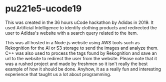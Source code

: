 # pu221e5-ucode19

This was created in the 36 hours uCode hackathon by Adidas in 2019. It used Artificial Intelligence to identify clothing products and redirected the user to Adidas's website with a search query related to the item. 

This was all hosted in a Node.js website using AWS tools such as Rekognition for the AI or S3 storage to send the images and analyze them. C++ was also used to process the tags found by Rekognition and save an url to the website to redirect the user from the website. Please note that it was a rushed project and made by freshmen so it isn't really the best example of how it should be done. Anyhow, it as a really fun and interesting experience that taught us a lot about programming.
